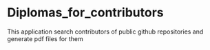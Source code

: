 # Diplomas_for_contributors
This application search contributors of public github repositories and generate pdf files for them 
